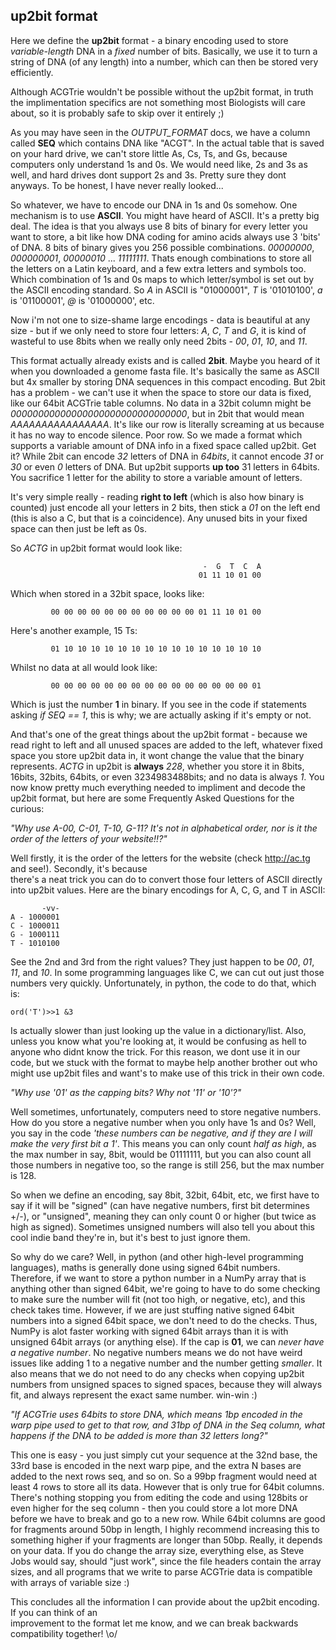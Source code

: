 ## up2bit format 

Here we define the **up2bit** format - a binary encoding used to store *variable-length* DNA in a *fixed* number of bits. 
Basically, we use it to turn a string of DNA (of any length) into a number, which can then be stored very efficiently.

Although ACGTrie wouldn't be possible without the up2bit format, in truth the implimentation specifics are not something most 
Biologists will care about, so it is probably safe to skip over it entirely ;)


As you may have seen in the *OUTPUT_FORMAT* docs, we have a column called **SEQ** which contains DNA like "ACGT".
In the actual table that is saved on your hard drive, we can't store little As, Cs, Ts, and Gs, because computers only 
understand 1s and 0s. We would need like, 2s and 3s as well, and hard drives dont support 2s and 3s. Pretty sure they dont anyways.
To be honest, I have never really looked... 

So whatever, we have to encode our DNA in 1s and 0s somehow.
One mechanism is to use **ASCII**. You might have heard of ASCII. It's a pretty big deal.
The idea is that you always use 8 bits of binary for every letter you want to store, a bit like how DNA coding for amino acids 
always use 3 'bits' of DNA. 8 bits of binary gives you 256 possible combinations. *00000000*, *000000001*, *00000010* ... *11111111*.
Thats enough combinations to store all the letters on a Latin keyboard, and a few extra letters and symbols too. 
Which combination of 1s and 0s maps to which letter/symbol is set out by the ASCII encoding standard. 
So *A* in ASCII is "01000001", *T* is '01010100', *a* is '01100001', *@* is '01000000', etc.

Now i'm not one to size-shame large encodings - data is beautiful at any size - but if we only need to store four letters: 
*A*, *C*, *T* and *G*, it is kind of wasteful to use 8bits when we really only need 2bits - *00*, *01*, *10*, and *11*.

This format actually already exists and is called **2bit**. Maybe you heard of it when you downloaded a genome fasta file.
It's basically the same as ASCII but 4x smaller by storing DNA sequences in this compact encoding.
But 2bit has a problem - we can't use it when the space to store our data is fixed, like our 64bit ACGTrie table columns.
No data in a 32bit column might be *00000000000000000000000000000000*, but in 2bit that would mean *AAAAAAAAAAAAAAAA*.
It's like our row is literally screaming at us because it has no way to encode silence. Poor row. So we made a format which 
supports a variable amount of DNA info in a fixed space called up2bit. Get it? While 2bit can encode *32* letters of 
DNA in *64bits*, it cannot encode *31* or *30* or even *0* letters of DNA. But up2bit supports **up too** 31 letters in 64bits.
You sacrifice 1 letter for the ability to store a variable amount of letters. 

It's very simple really - reading **right to left** (which is also how binary is counted) just encode all your letters in 2 bits,
then stick a *01* on the left end (this is also a C, but that is a coincidence). Any unused bits in your  fixed space can then just be
left as 0s.

So *ACTG* in up2bit format would look like:

                                               -  G  T  C  A
                                              01 11 10 01 00

Which when stored in a 32bit space, looks like:

             00 00 00 00 00 00 00 00 00 00 00 01 11 10 01 00

Here's another example, 15 Ts:                                                                       

             01 10 10 10 10 10 10 10 10 10 10 10 10 10 10 10

Whilst no data at all would look like:                                                               

             00 00 00 00 00 00 00 00 00 00 00 00 00 00 00 01

Which is just the number **1** in binary. If you see in the code if statements asking *if SEQ == 1*, 
this is why; we are actually asking if it's empty or not.

And that's one of the great things about the up2bit format - because we read right to left and all unused spaces are added to 
the left, whatever fixed space you store up2bit data in, it wont change the value that the binary represents. *ACTG* in up2bit is **always** 
 *228*, whether you store it in 8bits, 16bits, 32bits, 64bits, or even 3234983488bits; and no data is always *1*.
You now know pretty much everything needed to impliment and decode the up2bit format, but here are some Frequently Asked Questions for the curious:

*"Why use A-00, C-01, T-10, G-11? It's not in alphabetical order, nor is it the order of the letters of your website!!?"*

Well firstly, it is the order of the letters for the website (check http://ac.tg and see!). Secondly, it's because  
 there's a neat trick you can do to convert those four letters of ASCII directly into up2bit values. 
 Here are the binary encodings for A, C, G, and T in ASCII:                                                 

           -vv-                                                                                         
    A - 1000001                                                                                         
    C - 1000011                                                                                         
    G - 1000111                                                                                         
    T - 1010100                                                                                         

See the 2nd and 3rd from the right values? They just happen to be *00*, *01*, *11*, and *10*. In some programming languages like
C, we can cut out just those numbers very quickly. Unfortunately, in python, the code to do that, which is:

    ord('T')>>1 &3

Is actually slower than just looking up the value in a dictionary/list. Also, unless you know what you're looking at, it would be
confusing as hell to anyone who didnt know the trick. For this reason, we dont use it in our code, but we stuck with the format 
to maybe help another brother out who might use up2bit files and want's to make use of this trick in their own code.

*"Why use '01' as the capping bits? Why not '11' or '10'?"*


Well sometimes, unfortunately, computers need to store negative numbers. How do you store a negative number when you only have 
1s and 0s? Well, you say in the code *'these numbers can be negative, and if they are I will make the very first bit a 1'*. 
This means you can only count *half as high*, as the max number in say, 8bit, would be 01111111, but you can also count all 
those numbers in negative too, so the range is still 256, but the max number is 128.

So when we define an encoding, say 8bit, 32bit, 64bit, etc, we first have to say if it will be "signed" (can have negative 
numbers, first bit determines +/-), or "unsigned", meaning they can only count 0 or higher (but twice as high as signed). 
Sometimes unsigned numbers will also tell you about this cool indie band they're in, but it's best to just ignore them.

So why do we care? Well, in python (and other high-level programming languages), maths is generally done using signed 64bit 
numbers. Therefore, if we want to store a python number in a NumPy array that is anything other than signed 64bit, we're going 
to have to do some checking to make sure the number will fit (not too high, or negative, etc), and this check takes time. 
However, if we are just stuffing native signed 64bit numbers into a signed 64bit space, we don't need to do the checks. 
Thus, NumPy is alot faster working with signed 64bit arrays than it is with unsigned 64bit arrays (or anything else).
If the cap is **01**, we can *never have a negative number*.
No negative numbers means we do not have weird issues like adding 1 to a negative number and the number getting *smaller*.
It also means that we do not need to do any checks when copying up2bit numbers from unsigned spaces to signed spaces, because 
they will always fit, and always represent the exact same number. win-win :)

*"If ACGTrie uses 64bits to store DNA, which means 1bp encoded in the warp pipe used to get to that row, and 31bp of DNA in the Seq column, what happens if the DNA to be added is more than 32 letters long?"*

This one is easy - you just simply cut your sequence at the 32nd base, the 33rd base is encoded in the next warp pipe, and the 
extra N bases are added to the next rows seq, and so on. So a 99bp fragment would need at least 4 rows to store all its data.
However that is only true for 64bit columns. There's nothing stopping you from editing the code and using 128bits or even 
higher for the seq column - then you could store a lot more DNA before we have to break and go to a new row. While 64bit columns
are good for fragments around 50bp in length, I highly recommend increasing this to something higher if your fragments are longer
than 50bp. Really, it depends on your data. If you do change the array size, everything else, as Steve Jobs would say, should "just work", since the file headers contain the array sizes, and all programs that we write to parse ACGTrie data is compatible with arrays of variable size :)
                                                                                                      
 This concludes all the information I can provide about the up2bit encoding. If you can think of an   
 improvement to the format let me know, and we can break backwards compatibility together! \o/
